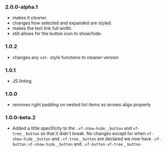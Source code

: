 ### 2.0.0-alpha.1

* makes it cleaner.
* changes how selected and expanded are styled.
* makes the text link full width.
* still allows for the button icon to show/hide.

### 1.0.2

* changes any `set-` style functions to cleaner version

### 1.0.1

* JS linting

### 1.0.0

* removes right padding on nested list items so arrows align properly

### 1.0.0-beta.2

* Added a little specificity to the `.vf-show-hide__button`  and `vf-tree__button` so that it didn't break. No changes except for when `vf-show-hide__button` and `.vf-tree__button` are declared we now have `.vf-button.vf-show-hide__button` and `.vf-button.vf-tree__button`
